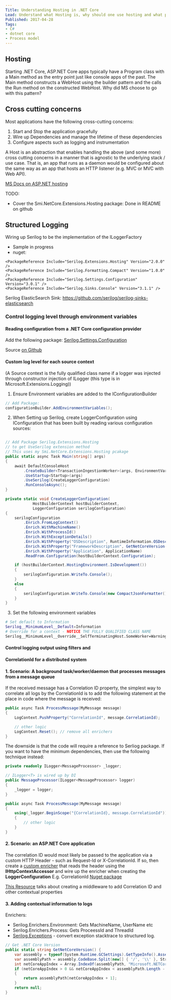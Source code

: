 ```yaml
---
Title: Understanding Hosting in .NET Core
Lead: Understand what Hosting is, why should one use hosting and what problems it solves
Published: 2017-04-28
Tags: 
- C#
- dotnet core
- Process model
---
```


## Hosting
Starting .NET Core, ASP.NET Core apps typically have a Program class with a Main method as the entry point just like console apps of the past. The Main method constructs a WebHost using the builder pattern and the calls the Run method on the constructed WebHost.
Why did MS choose to go with this pattern?

## Cross cutting concerns
Most applications have the following cross-cutting concerns:
1. Start and Stop the application gracefully
2. Wire up Dependencies and manage the lifetime of these dependencies
3. Configure aspects such as logging and instrumentation

A Host is an abstraction that enables handling the above (and some more) cross cutting concerns in a manner that is agnostic to the underlying stack / use case. That is, an app that runs as a daemon would be configured about the same way as an app that hosts an HTTP listener (e.g. MVC or MVC with Web API).

[MS Docs on ASP.NET hosting](https://docs.microsoft.com/en-us/aspnet/core/fundamentals/index?view=aspnetcore-2.2&tabs=windows#host)

TODO:
- Cover the Smi.NetCore.Extensions.Hosting package: Done in README on github

## Structured Logging 

Wiring up Serilog to be the implementation of the ILoggerFactory
- Sample in progress
- nuget: 
```
<PackageReference Include="Serilog.Extensions.Hosting" Version="2.0.0" />
<PackageReference Include="Serilog.Formatting.Compact" Version="1.0.0" />
<PackageReference Include="Serilog.Settings.Configuration" Version="3.0.1" />
<PackageReference Include="Serilog.Sinks.Console" Version="3.1.1" /> 
```
Serilog ElasticSearch Sink: https://github.com/serilog/serilog-sinks-elasticsearch

### Control logging level through environment variables

#### Reading configuration from a .NET Core configuration provider
Add the following package: [Serilog.Settings.Configuration](https://www.nuget.org/packages/Serilog.Settings.Configuration/)

Source [on Github](https://github.com/serilog/serilog-settings-configuration)

#### Custom log level for each source context
(A Source context is the fully qualified class name if a logger was injected through constructor injection of ILogger<T> (this type is in Microsoft.Extensions.Logging))
1. Ensure Environment variables are added to the IConfigurationBuilder
```csharp
// Add Package: 
configurationBuilder.AddEnvironmentVariables();
```

2. When Setting up Serilog, create LoggerConfiguration using IConfiguration that has been built by reading various configuration sources:
```csharp

// Add Package Serilog.Extensions.Hosting
// to get UseSerilog extension method
// This uses my Smi.NetCore.Extensions.Hosting pcakage
public static async Task Main(string[] args)
{
    await DefaultConsoleHost
        .CreateBuilder<TransactionIngestionWorker>(args, EnvironmentVariablePrefix, ApplicationName)
        .UseStartup<Startup>(args)
        .UseSerilog(CreateLoggerConfiguration)
        .RunConsoleAsync();
}

private static void CreateLoggerConfiguration(
            HostBuilderContext hostBuilderContext, 
            LoggerConfiguration serilogConfiguration)
{
    serilogConfiguration
        .Enrich.FromLogContext()
        .Enrich.WithMachineName()
        .Enrich.WithProcessId()
        .Enrich.WithExceptionDetails()
        .Enrich.WithProperty("OSDescription", RuntimeInformation.OSDescription)
        .Enrich.WithProperty("FrameworkDescription", GetNetCoreVersion())
        .Enrich.WithProperty("Application", ApplicationName)
        .ReadFrom.Configuration(hostBuilderContext.Configuration);

    if (hostBuilderContext.HostingEnvironment.IsDevelopment())
    {
        serilogConfiguration.WriteTo.Console();
    }
    else
    {
        serilogConfiguration.WriteTo.Console(new CompactJsonFormatter());
    }
}
```

3. Set the following environment variables
```bash
# Set default to Information
Serilog__MinimumLevel__Default=Information
# Override for a context - NOTICE THE FULLY QUALIFIED CLASS NAME
Serilog__MinimumLevel__Override__SelfTerminatingHost.SomeWorker=Warning
```
#### Control logging output using filters and 

#### CorrelationId for a distributed system
#### 1. Scenario: A background task/worker/daemon that processes messages from a message queue
If the received message has a Correlation ID property, the simplest way to correlate all logs by the CorrelationId is to add the following statement at the place in code where the message is received:

```csharp
public async Task ProcessMessage(MyMessage message)
{
    LogContext.PushProperty("CorrelationId", message.CorrelationId);

    // other logic
    LogContext.Reset(); // remove all enrichers
}
```

The downside is that the code will require a reference to Serliog package. If you want to have the minimum dependencies, then use the following technique instead:

```csharp
private readonly ILogger<MessageProcessor> _logger;

// ILogger<T> is wired up by DI
public MessageProcessor(ILogger<MessageProcessor> logger)
{
    _logger = logger;
}

public async Task ProcessMessage(MyMessage message)
{
    using(_logger.BeginScope("{CorrelationId}, message.CorrelationId"))
    {
        // other logic
    }   
}
```

#### 2. Scenario: an ASP.NET Core application
The correlation ID would most likely be passed to the application via a custom HTTP Header - such as Request-Id or X-CorrelationId.
If so, then create a [custom enricher](https://github.com/ekmsystems/serilog-enrichers-correlation-id/blob/master/src/Serilog.Enrichers.CorrelationId.Standard/Enrichers/CorrelationIdEnricher.cs) that reads the header using the **IHttpContextAccessor** and wire up the enricher when creating the **LoggerConfiguration**
E.g. CorrelationId [Nuget package](https://www.nuget.org/packages/CorrelationId)

[This Resource](https://dotnet-cookbook.cfapps.io/core/scoped-logging-with-serilog/) talks about creating a middleware to add Correlation ID and other contextual properties

#### 3. Adding contextual information to logs

Enrichers:
- Serilog.Enrichers.Environment: Gets MachineName, UserName etc
- Serilog.Enrichers.Process: Gets ProceessId and ThreadId
- [Serilog.Exceptions](https://github.com/RehanSaeed/Serilog.Exceptions) - convert exception stacktrace to structured log.


```csharp
// Get .NET Core Version
public static string GetNetCoreVersion() {
    var assembly = typeof(System.Runtime.GCSettings).GetTypeInfo().Assembly;
    var assemblyPath = assembly.CodeBase.Split(new[] { '/', '\\' }, StringSplitOptions.RemoveEmptyEntries);
    int netCoreAppIndex = Array.IndexOf(assemblyPath, "Microsoft.NETCore.App");
    if (netCoreAppIndex > 0 && netCoreAppIndex < assemblyPath.Length - 2)
    {
        return assemblyPath[netCoreAppIndex + 1];
    }
    return null;
}
```